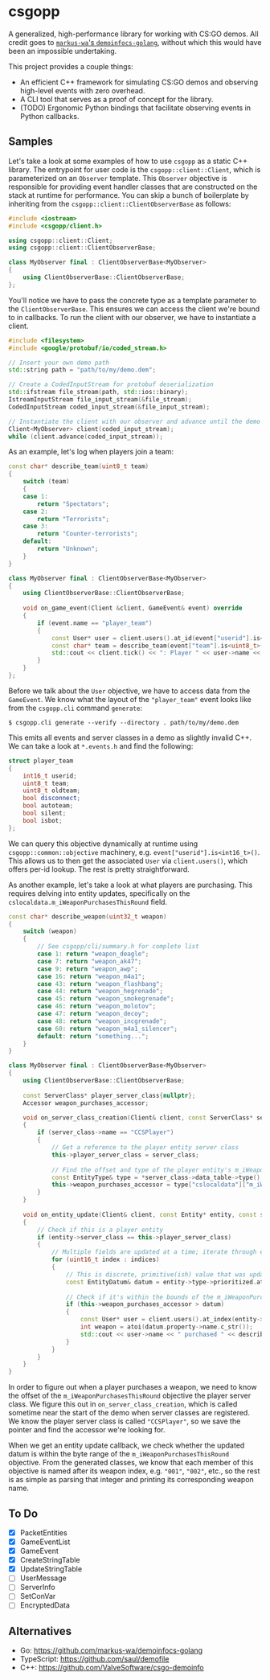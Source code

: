 # csgopp

A generalized, high-performance library for working with CS:GO demos. All credit goes to [`markus-wa`'s `demoinfocs-golang`](https://github.com/markus-wa/demoinfocs-golang), without which this would have been an impossible undertaking.

This project provides a couple things:

- An efficient C++ framework for simulating CS:GO demos and observing high-level events with zero overhead.
- A CLI tool that serves as a proof of concept for the library.
- (TODO) Ergonomic Python bindings that facilitate observing events in Python callbacks.

## Samples

Let's take a look at some examples of how to use `csgopp` as a static C++ library.
The entrypoint for user code is the `csgopp::client::Client`, which is parameterized on an `Observer` template.
This `Observer` objective is responsible for providing event handler classes that are constructed on the stack at runtime for performance.
You can skip a bunch of boilerplate by inheriting from the `csgopp::client::ClientObserverBase` as follows:

```cpp
#include <iostream>
#include <csgopp/client.h>

using csgopp::client::Client;
using csgopp::client::ClientObserverBase;

class MyObserver final : ClientObserverBase<MyObserver>
{
    using ClientObserverBase::ClientObserverBase;
};
```

You'll notice we have to pass the concrete type as a template parameter to the `ClientObserverBase`.
This ensures we can access the client we're bound to in callbacks.
To run the client with our observer, we have to instantiate a client.

```cpp
#include <filesystem>
#include <google/protobuf/io/coded_stream.h>

// Insert your own demo path
std::string path = "path/to/my/demo.dem";

// Create a CodedInputStream for protobuf deserialization
std::ifstream file_stream(path, std::ios::binary);
IstreamInputStream file_input_stream(&file_stream);
CodedInputStream coded_input_stream(&file_input_stream);

// Instantiate the client with our observer and advance until the demo ends
Client<MyObserver> client(coded_input_stream);
while (client.advance(coded_input_stream));
```

As an example, let's log when players join a team:

```cpp
const char* describe_team(uint8_t team)
{
    switch (team)
    {
    case 1:
        return "Spectators";
    case 2:
        return "Terrorists";
    case 3:
        return "Counter-terrorists";
    default:
        return "Unknown";
    }
}

class MyObserver final : ClientObserverBase<MyObserver>
{
    using ClientObserverBase::ClientObserverBase;
    
    void on_game_event(Client &client, GameEvent& event) override
    {
        if (event.name == "player_team")
        {
            const User* user = client.users().at_id(event["userid"].is<int16_t>());
            const char* team = describe_team(event["team"].is<uint8_t>());
            std::cout << client.tick() << ": Player " << user->name << " joined " << team << std::endl;
        }
    }
};
```

Before we talk about the `User` objective, we have to access data from the `GameEvent`.
We know what the layout of the `"player_team"` event looks like from the `csgopp.cli` command `generate`:

```
$ csgopp.cli generate --verify --directory . path/to/my/demo.dem
```

This emits all events and server classes in a demo as slightly invalid C++.
We can take a look at `*.events.h` and find the following:

```c++
struct player_team
{
    int16_t userid;
    uint8_t team;
    uint8_t oldteam;
    bool disconnect;
    bool autoteam;
    bool silent;
    bool isbot;
};
```

We can query this objective dynamically at runtime using `csgopp::common::objective` machinery, e.g. `event["userid"].is<int16_t>()`.
This allows us to then get the associated `User` via `client.users()`, which offers per-id lookup.
The rest is pretty straightforward.

As another example, let's take a look at what players are purchasing.
This requires delving into entity updates, specifically on the `cslocaldata.m_iWeaponPurchasesThisRound` field.

```cpp
const char* describe_weapon(uint32_t weapon)
{
    switch (weapon)
    {
        // See csgopp/cli/summary.h for complete list
        case 1: return "weapon_deagle";
        case 7: return "weapon_ak47";
        case 9: return "weapon_awp";
        case 16: return "weapon_m4a1";
        case 43: return "weapon_flashbang";
        case 44: return "weapon_hegrenade";
        case 45: return "weapon_smokegrenade";
        case 46: return "weapon_molotov";
        case 47: return "weapon_decoy";
        case 48: return "weapon_incgrenade";
        case 60: return "weapon_m4a1_silencer";
        default: return "something...";
    }
}

class MyObserver final : ClientObserverBase<MyObserver>
{
    using ClientObserverBase::ClientObserverBase;
    
    const ServerClass* player_server_class{nullptr};
    Accessor weapon_purchases_accessor;

    void on_server_class_creation(Client& client, const ServerClass* server_class) override
    {
        if (server_class->name == "CCSPlayer")
        {
            // Get a reference to the player entity server class 
            this->player_server_class = server_class;
            
            // Find the offset and type of the player entity's m_iWeaponPurchasesThisRound field
            const EntityType& type = *server_class->data_table->type();
            this->weapon_purchases_accessor = type["cslocaldata"]["m_iWeaponPurchasesThisRound"];
        }
    }
    
    void on_entity_update(Client& client, const Entity* entity, const std::vector<uint16_t>& indices) override
    {
        // Check if this is a player entity
        if (entity->server_class == this->player_server_class)
        {
            // Multiple fields are updated at a time; iterate through each updated field
            for (uint16_t index : indices)
            {
                // This is discrete, primitive(ish) value that was updated
                const EntityDatum& datum = entity->type->prioritized.at(index);
                
                // Check if it's within the bounds of the m_iWeaponPurchasesThisRound objective (> is overloaded)
                if (this->weapon_purchases_accessor > datum)
                {
                    const User* user = client.users().at_index(entity->id);
                    int weapon = atoi(datum.property->name.c_str());
                    std::cout << user->name << " purchased " << describe_weapon(weapon) << std::endl;
                }
            }
        }
    }
}
```

In order to figure out when a player purchases a weapon, we need to know the offset of the `m_iWeaponPurchasesThisRound` objective the player server class.
We figure this out in `on_server_class_creation`, which is called sometime near the start of the demo when server classes are registered.
We know the player server class is called `"CCSPlayer"`, so we save the pointer and find the accessor we're looking for.

When we get an entity update callback, we check whether the updated datum is within the byte range of the `m_iWeaponPurchasesThisRound` objective.
From the generated classes, we know that each member of this objective is named after its weapon index, e.g. `"001"`, `"002"`, etc., so the rest is as simple as parsing that integer and printing its corresponding weapon name.

## To Do

- [x] PacketEntities
- [x] GameEventList
- [x] GameEvent
- [x] CreateStringTable
- [x] UpdateStringTable
- [ ] UserMessage
- [ ] ServerInfo
- [ ] SetConVar
- [ ] EncryptedData

## Alternatives

- Go: https://github.com/markus-wa/demoinfocs-golang
- TypeScript: https://github.com/saul/demofile
- C++: https://github.com/ValveSoftware/csgo-demoinfo
